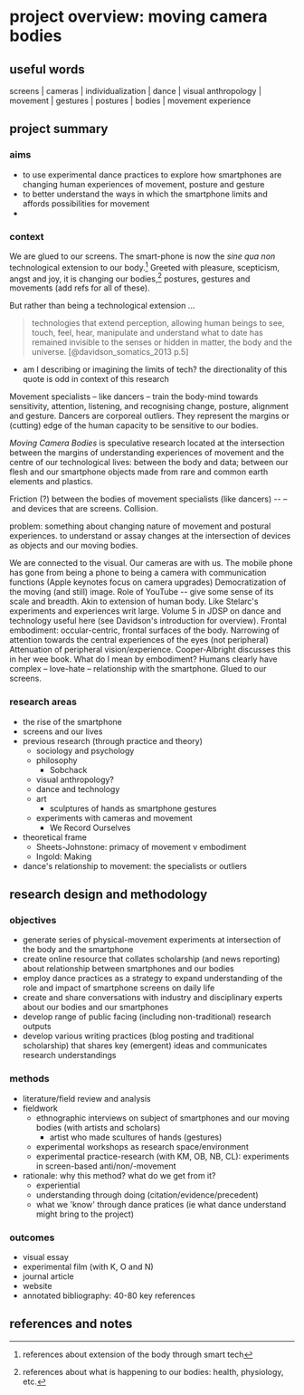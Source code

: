 # project overview: moving camera bodies


## useful words 

screens | cameras | individualization | dance | visual anthropology | movement | gestures | postures | bodies | movement experience 

## project summary

### aims 

- to use experimental dance practices to explore how smartphones are changing human experiences of movement, posture and gesture
- to better understand the ways in which the smartphone limits and affords possibilities for movement
- 

### context

We are glued to our screens. The smart-phone is now the _sine qua non_ technological extension to our body.[^ext] Greeted with pleasure, scepticism, angst and joy, it is changing our bodies,[^ch] postures, gestures and movements (add refs for all of these). 

But rather than being a technological extension ...

>technologies that extend perception, allowing human beings to see, touch, feel, hear, manipulate and understand what to date has remained invisible to the senses or hidden in matter, the body and the universe. [@davidson_somatics_2013 p.5] 
- am I describing or imagining the limits of tech? the directionality of this quote is odd in context of this research


Movement specialists – like dancers – train the body-mind towards sensitivity, attention, listening, and recognising change, posture, alignment and gesture. Dancers are corporeal outliers. They represent the margins or (cutting) edge of the human capacity to be sensitive to our bodies. 

_Moving Camera Bodies_ is speculative research located at the intersection between the margins of understanding experiences of movement and the centre of our technological lives: between the body and data; between our flesh and our smartphone objects made from rare and common earth elements and plastics. 

Friction (?) between the bodies of movement specialists (like dancers) --  – and devices that are screens. Collision.

problem: something about changing nature of movement and postural experiences. to understand or assay changes at the intersection of devices as objects and our moving bodies. 

We are connected to the visual.
Our cameras are with us.
The mobile phone has gone from being a phone to being a camera with communication functions (Apple keynotes focus on camera upgrades)
Democratization of the moving (and still) image. 
Role of YouTube -- give some sense of its scale and breadth.
Akin to extension of human body. Like Stelarc's experiments and experiences writ large. Volume 5 in JDSP on dance and technology useful here (see Davidson's introduction for overview). 
Frontal embodiment: occular-centric, frontal surfaces of the body. Narrowing of attention towards the central experiences of the eyes (not peripheral)
Attenuation of peripheral vision/experience. Cooper-Albright discusses this in her wee book.
What do I mean by embodiment?
Humans clearly have complex – love-hate – relationship with the smartphone.
Glued to our screens.

### research areas

- the rise of the smartphone
- screens and our lives 
- previous research (through practice and theory)
    + sociology and psychology
    + philosophy
        * Sobchack
    + visual anthropology?
    + dance and technology
    + art
        * sculptures of hands as smartphone gestures 
    + experiments with cameras and movement
        * We Record Ourselves
- theoretical frame
    + Sheets-Johnstone: primacy of movement v embodiment 
    + Ingold: Making
- dance's relationship to movement: the specialists or outliers


## research design and methodology

### objectives

- generate series of physical-movement experiments at intersection of the body and the smartphone
- create online resource that collates scholarship (and news reporting) about relationship between smartphones and our bodies
- employ dance practices as a strategy to expand understanding of the role and impact of smartphone screens on daily life
- create and share conversations with industry and disciplinary experts about our bodies and our smartphones 
- develop range of public facing (including non-traditional) research outputs
- develop various writing practices (blog posting and traditional scholarship) that shares key (emergent) ideas and communicates research understandings 

### methods

- literature/field review and analysis 
- fieldwork
    + ethnographic interviews on subject of smartphones and our moving bodies (with artists and scholars)
        * artist who made scultures of hands (gestures)
    + experimental workshops as research space/environment
    + experimental practice-research (with KM, OB, NB, CL): experiments in screen-based anti/non/-movement
- rationale: why this method? what do we get from it? 
    + experiential 
    + understanding through doing (citation/evidence/precedent)
    + what we 'know' through dance pratices (ie what dance understand might bring to the project)

### outcomes

- visual essay
- experimental film (with K, O and N)
- journal article
- website
- annotated bibliography: 40-80 key references



## references and notes

[^ext]: references about extension of the body through smart tech

[^ch]: references about what is happening to our bodies: health, physiology, etc.